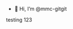 - 👋 Hi, I’m @mmc-gitgit
<!---
mmc-gitgit/mmc-gitgit is a ✨ special ✨ repository because its `README.md` (this file) appears on your GitHub profile.
You can click the Preview link to take a look at your changes.
--->
testing 123
